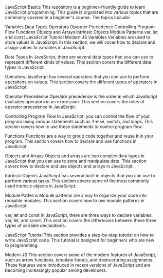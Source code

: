 JavaScript Basics
This repository is a beginner-friendly guide to learn JavaScript programming. This guide is organized into various topics that are commonly covered in a beginner's course. The topics include:

Variables
Data Types
Operators
Operator Precedence
Controlling Program Flow
Functions
Objects and Arrays
Intrinsic Objects
Module Patterns
var, let and const
JavaScript Tutorial
Modern JS
Variables
Variables are used to store values in JavaScript. In this section, we will cover how to declare and assign values to variables in JavaScript.

Data Types
In JavaScript, there are several data types that you can use to represent different kinds of values. This section covers the different data types in JavaScript.

Operators
JavaScript has several operators that you can use to perform operations on values. This section covers the different types of operators in JavaScript.

Operator Precedence
Operator precedence is the order in which JavaScript evaluates operators in an expression. This section covers the rules of operator precedence in JavaScript.

Controlling Program Flow
In JavaScript, you can control the flow of your program using various statements such as if-else, switch, and loops. This section covers how to use these statements to control program flow.

Functions
Functions are a way to group code together and reuse it in your program. This section covers how to declare and use functions in JavaScript.

Objects and Arrays
Objects and arrays are two complex data types in JavaScript that you can use to store and manipulate data. This section covers how to declare and use objects and arrays in JavaScript.

Intrinsic Objects
JavaScript has several built-in objects that you can use to perform various tasks. This section covers some of the most commonly used intrinsic objects in JavaScript.

Module Patterns
Module patterns are a way to organize your code into reusable modules. This section covers how to use module patterns in JavaScript.

var, let and const
In JavaScript, there are three ways to declare variables: var, let, and const. This section covers the differences between these three types of variable declarations.

JavaScript Tutorial
This section provides a step-by-step tutorial on how to write JavaScript code. This tutorial is designed for beginners who are new to programming.

Modern JS
This section covers some of the modern features of JavaScript, such as arrow functions, template literals, and destructuring assignments. These features were introduced in recent versions of JavaScript and are becoming increasingly popular among developers.
